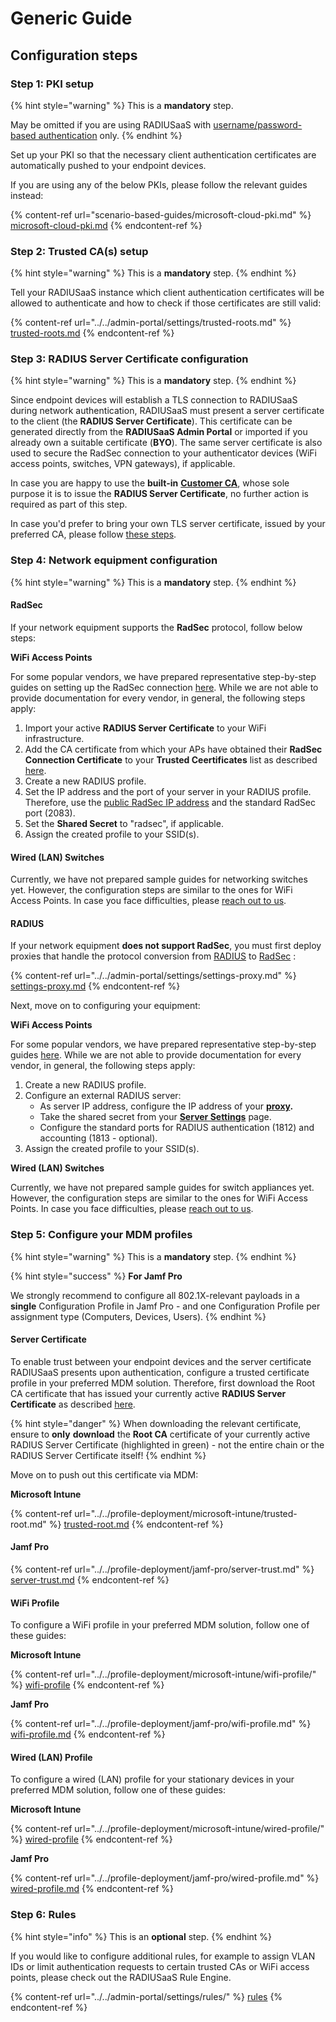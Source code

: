 # Generic Guide

## Configuration steps

### Step 1: PKI setup

{% hint style="warning" %}
This is a **mandatory** step.&#x20;

May be omitted if you are using RADIUSaaS with [username/password-based authentication](../../admin-portal/users.md) only.
{% endhint %}

Set up your PKI so that the necessary client authentication certificates are automatically pushed to your endpoint devices.&#x20;

If you are using any of the below PKIs, please follow the relevant guides instead:

{% content-ref url="scenario-based-guides/microsoft-cloud-pki.md" %}
[microsoft-cloud-pki.md](scenario-based-guides/microsoft-cloud-pki.md)
{% endcontent-ref %}

### Step 2: Trusted CA(s) setup

{% hint style="warning" %}
This is a **mandatory** step.
{% endhint %}

Tell your RADIUSaaS instance which client authentication certificates will be allowed to authenticate and how to check if those certificates are still valid:

{% content-ref url="../../admin-portal/settings/trusted-roots.md" %}
[trusted-roots.md](../../admin-portal/settings/trusted-roots.md)
{% endcontent-ref %}

### Step 3: RADIUS Server Certificate configuration

{% hint style="warning" %}
This is a **mandatory** step.
{% endhint %}

Since endpoint devices will establish a TLS connection to RADIUSaaS during network authentication, RADIUSaaS must present a server certificate to the client (the **RADIUS Server Certificate**). This certificate can be generated directly from the **RADIUSaaS Admin Portal** or imported if you already own a suitable certificate (**BYO**). The same server certificate is also used to secure the RadSec connection to your authenticator devices (WiFi access points, switches, VPN gateways), if applicable.

In case you are happy to use the **built-in** [**Customer CA**](../../admin-portal/settings/settings-server.md#customer-ca), whose sole purpose it is to issue the **RADIUS Server Certificate**, no further action is required as part of this step.

In case you'd prefer to bring your own TLS server certificate, issued by your preferred CA, please follow [these steps](../../admin-portal/settings/settings-server.md#bring-your-own-certificate).

### Step 4: Network equipment configuration

{% hint style="warning" %}
This is a **mandatory** step.
{% endhint %}

#### RadSec

If your network equipment supports the **RadSec** protocol, follow below steps:

**WiFi Access Points**

For some popular vendors, we have prepared representative step-by-step guides on setting up the RadSec connection [here](../access-point-setup/radsec-available/). While we are not able to provide documentation for every vendor, in general, the following steps apply:

1. Import your active **RADIUS Server Certificate** to your WiFi infrastructure.
2. Add the CA certificate from which your APs have obtained their **RadSec Connection Certificate** to your **Trusted Ceertificates** list as described [here](../../admin-portal/settings/trusted-roots.md#add).
3. Create a new RADIUS profile.
4. Set the IP address and the port of your server in your RADIUS profile. Therefore, use the [public RadSec IP address](../../admin-portal/settings/settings-server.md#properties) and the standard RadSec port (2083).
5. Set the **Shared Secret** to "radsec", if applicable.
6. Assign the created profile to your SSID(s).

#### Wired (LAN) Switches

Currently, we have not prepared sample guides for networking switches yet. However, the configuration steps are similar to the ones for WiFi Access Points. In case you face difficulties, please [reach out to us](https://www.radius-as-a-service.com/help/).

#### RADIUS

If your network equipment **does not support RadSec**, you must first deploy proxies that handle the protocol conversion from [RADIUS](../../details.md#what-is-radius) to [RadSec](../../details.md#what-is-radsec) :

{% content-ref url="../../admin-portal/settings/settings-proxy.md" %}
[settings-proxy.md](../../admin-portal/settings/settings-proxy.md)
{% endcontent-ref %}

Next, move on to configuring your equipment:

**WiFi Access Points**

For some popular vendors, we have prepared representative step-by-step guides [here](../access-point-setup/proxy-needed/). While we are not able to provide documentation for every vendor, in general, the following steps apply:

1. Create a new RADIUS profile.
2. Configure an external RADIUS server:
   * As server IP address, configure the IP address of your [**proxy**](../../admin-portal/settings/settings-server.md#properties-1)**.**
   * Take the shared secret from your [**Server Settings**](../../admin-portal/settings/settings-server.md#radius-udp) page.
   * Configure the standard ports for RADIUS authentication (1812) and accounting (1813 - optional).
3. Assign the created profile to your SSID(s).

**Wired (LAN) Switches**

Currently, we have not prepared sample guides for switch appliances yet. However, the configuration steps are similar to the ones for WiFi Access Points. In case you face difficulties, please [reach out to us](https://www.radius-as-a-service.com/help/).

### Step 5: Configure your MDM profiles

{% hint style="warning" %}
This is a **mandatory** step.
{% endhint %}

{% hint style="success" %}
**For Jamf Pro**

We strongly recommend to configure all 802.1X-relevant payloads in a **single** Configuration Profile in Jamf Pro - and one Configuration Profile per assignment type (Computers, Devices, Users).&#x20;
{% endhint %}

#### Server Certificate

To enable trust between your endpoint devices and the server certificate RADIUSaaS presents upon authentication, configure a trusted certificate profile in your preferred MDM solution. Therefore, first download the Root CA certificate that has issued your currently active **RADIUS Server Certificate** as described [here](../../admin-portal/settings/settings-server.md#download).

{% hint style="danger" %}
When downloading the relevant certificate, ensure to **only** **download** the **Root CA** certificate of your currently active RADIUS Server Certificate (highlighted in green) - not the entire chain or the RADIUS Server Certificate itself!
{% endhint %}

Move on to push out this certificate via MDM:

**Microsoft Intune**

{% content-ref url="../../profile-deployment/microsoft-intune/trusted-root.md" %}
[trusted-root.md](../../profile-deployment/microsoft-intune/trusted-root.md)
{% endcontent-ref %}

#### Jamf Pro

{% content-ref url="../../profile-deployment/jamf-pro/server-trust.md" %}
[server-trust.md](../../profile-deployment/jamf-pro/server-trust.md)
{% endcontent-ref %}

#### WiFi Profile

To configure a WiFi profile in your preferred MDM solution, follow one of these guides:

**Microsoft Intune**

{% content-ref url="../../profile-deployment/microsoft-intune/wifi-profile/" %}
[wifi-profile](../../profile-deployment/microsoft-intune/wifi-profile/)
{% endcontent-ref %}

**Jamf Pro**

{% content-ref url="../../profile-deployment/jamf-pro/wifi-profile.md" %}
[wifi-profile.md](../../profile-deployment/jamf-pro/wifi-profile.md)
{% endcontent-ref %}

#### Wired (LAN) Profile

To configure a wired (LAN) profile for your stationary devices in your preferred MDM solution, follow one of these guides:

**Microsoft Intune**

{% content-ref url="../../profile-deployment/microsoft-intune/wired-profile/" %}
[wired-profile](../../profile-deployment/microsoft-intune/wired-profile/)
{% endcontent-ref %}

**Jamf Pro**

{% content-ref url="../../profile-deployment/jamf-pro/wired-profile.md" %}
[wired-profile.md](../../profile-deployment/jamf-pro/wired-profile.md)
{% endcontent-ref %}

### Step 6: Rules

{% hint style="info" %}
This is an **optional** step.
{% endhint %}

If you would like to configure additional rules, for example to assign VLAN IDs or limit authentication requests to certain trusted CAs or WiFi access points, please check out the RADIUSaaS Rule Engine.

{% content-ref url="../../admin-portal/settings/rules/" %}
[rules](../../admin-portal/settings/rules/)
{% endcontent-ref %}
